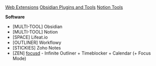 [Web Extensions](Web%20Extensions.md)
[Obsidian Plugins and Tools](Obsidian%20Plugins%20and%20Tools.md)
[Notion Tools](Notion%20Tools.md)

**Software**
- [MULTI-TOOL] Obsidian
- [MULTI-TOOL] Notion
- [SPACE] Lifeat.io
- [OUTLINER] Workflowy
- [STICKIES] Zoho Notes
- [ZEN]  [focusd](https://focusd.app/) - Infinite Outliner + Timeblocker + Calendar (+ Focus Mode)
